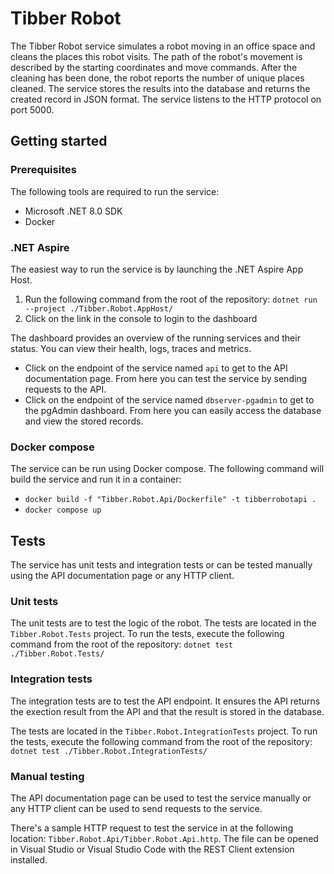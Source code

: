 # Tibber Robot

The Tibber Robot service simulates a robot moving in an office space
and cleans the places this robot visits. The path of the robot's movement is
described by the starting coordinates and move commands. After the cleaning has
been done, the robot reports the number of unique places cleaned. The service stores
the results into the database and returns the created record in JSON format. The
service listens to the HTTP protocol on port 5000.

## Getting started

### Prerequisites

The following tools are required to run the service:
- Microsoft .NET 8.0 SDK
- Docker

### .NET Aspire

The easiest way to run the service is by launching the .NET Aspire App Host.

1. Run the following command from the root of the repository:
`dotnet run --project ./Tibber.Robot.AppHost/`
2. Click on the link in the console to login to the dashboard

The dashboard provides an overview of the running services and their status. You can view their health, logs, traces and metrics.

- Click on the endpoint of the service named `api` to get to the API documentation page. From here you can test the service by sending requests to the API.
- Click on the endpoint of the service named `dbserver-pgadmin` to get to the pgAdmin dashboard. From here you can easily access the database and view the stored records.

### Docker compose

The service can be run using Docker compose. The following command will build the service and run it in a container:

- `docker build -f "Tibber.Robot.Api/Dockerfile" -t tibberrobotapi .`
- `docker compose up`

## Tests

The service has unit tests and integration tests or can be tested manually using the API documentation page or any HTTP client.

### Unit tests

The unit tests are to test the logic of the robot. The tests are located in the `Tibber.Robot.Tests` project. To run the tests, execute the following command from the root of the repository: `dotnet test ./Tibber.Robot.Tests/`

### Integration tests

The integration tests are to test the API endpoint. It ensures the API returns the exection result from the API and that the result is stored in the database.

The tests are located in the `Tibber.Robot.IntegrationTests` project. To run the tests, execute the following command from the root of the repository: `dotnet test ./Tibber.Robot.IntegrationTests/`

### Manual testing

The API documentation page can be used to test the service manually or any HTTP client can be used to send requests to the service.

There's a sample HTTP request to test the service in at the following location: `Tibber.Robot.Api/Tibber.Robot.Api.http`. The file can be opened in Visual Studio or Visual Studio Code with the REST Client extension installed.